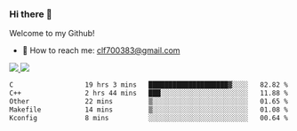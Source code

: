 ### Hi there 👋

<!--
**clingfei/clingfei** is a ✨ _special_ ✨ repository because its `README.md` (this file) appears on your GitHub profile.

Here are some ideas to get you started:

- 🔭 I’m currently working on ...
- 🌱 I’m currently learning ...
- 👯 I’m looking to collaborate on ...
- 🤔 I’m looking for help with ...
- 💬 Ask me about ...
- 📫 How to reach me: ...
- 😄 Pronouns: ...
- ⚡ Fun fact: ...
-->
Welcome to my Github!
- 📧 How to reach me: clf700383@gmail.com

<a href="https://github.com/anuraghazra/github-readme-stats">
  <img src="https://github-readme-stats.vercel.app/api?username=clingfei&count_private=true&show_icons=true&include_all_commits=true&line_height=21&hide_border=true&repo=github-readme-stats" />
</a>
<a href="https://github.com/anuraghazra/convoychat">
  <img src="https://github-readme-stats.vercel.app/api/top-langs/?username=clingfei&hide=Tcl,Perl,Makefile,CSS,HTML,Yacc,Lex,Verilog&langs_count=6&layout=compact&hide_border=true&repo=convoychat" />
</a>

<!--START_SECTION:waka-->

```txt
C                  19 hrs 3 mins   ████████████████████▓░░░░   82.82 %
C++                2 hrs 44 mins   ███░░░░░░░░░░░░░░░░░░░░░░   11.88 %
Other              22 mins         ▒░░░░░░░░░░░░░░░░░░░░░░░░   01.65 %
Makefile           14 mins         ▒░░░░░░░░░░░░░░░░░░░░░░░░   01.08 %
Kconfig            8 mins          ░░░░░░░░░░░░░░░░░░░░░░░░░   00.64 %
```

<!--END_SECTION:waka-->
